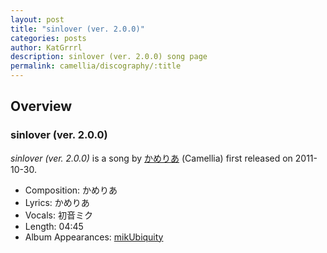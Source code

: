 ```yaml
---
layout: post
title: "sinlover (ver. 2.0.0)"
categories: posts
author: KatGrrrl
description: sinlover (ver. 2.0.0) song page
permalink: camellia/discography/:title
---
```


## Overview

### sinlover (ver. 2.0.0)

*sinlover (ver. 2.0.0)* is a song by [かめりあ](<{% link postsWiki/_posts/2023-12-10-camellia.md %}>) (Camellia) first released on 2011-10-30.

* Composition: かめりあ
* Lyrics: かめりあ
* Vocals: 初音ミク
* Length: 04:45
* Album Appearances: [mikUbiquity](<{% link postsInclude/_posts/camellia/albums/mikUbiquity/2023-12-06-mikUbiquity.md %}>)
